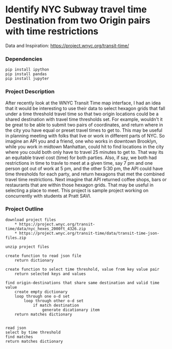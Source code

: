 # Identify NYC Subway travel time Destination from two Origin pairs with time restrictions

Data and Inspiration: https://project.wnyc.org/transit-time/

### Dependencies

	pip install ipython
	pip install pandas
	pip install jupyter


### Project Description

After recently look at the WNYC Transit Time map interface, I had an idea that it would be interesting to use their data to select hexagon grids that fall under a time threshold travel time so that two origin locations could be a shared destination with travel time thresholds set. For example, wouldn't it be great to be able to submit two pairs of coordinates, and return where in the city you have equal or preset travel times to get to. This may be useful in planning meeting with folks that live or work in different parts of NYC. So imagine an API you and a friend, one who works in downtown Brooklyn, while you work in midtown Manhattan, could hit to find locations in the city where you could both only have to travel 25 minutes to get to. That way its an equitable travel cost (time) for both parties. Also, if say, we both had restrictions in time to travle to meet at a given time, say 7 pm and one person got out of work at 5 pm, and the other 5:30 pm, the API could have time thresholds for each party, and return hexagons that met the combined travel time restrictions. Next imagine that API returned coffee shops, bars or restaurants that are within those hexagon grids. That may be useful in selecting a place to meet. This project is sample project working on concurrently with students at Pratt SAVI. 


### Project Outline

```
download project files
    * https://project.wnyc.org/transit-time/data/nyc_hexes_2000ft_4326.zip
    * https://project.wnyc.org/transit-time/data/transit-time-json-files.zip

unzip project files

create function to read json file 
    return dictionary

create function to select time threshold, value from key value pair
    return selected keys and values

find origin-destinations that share same destination and valid time value
    create empty dictionary
    loop through one o-d set 
        loop through other o-d set
            if match destination 
                generate dicationary item 
    return matches dictionary 


read json
select by time threshold 
find matches 
return matches dictionary
```
